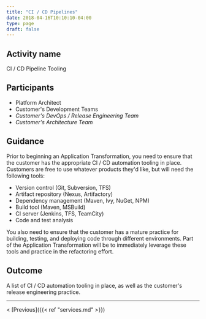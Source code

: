 ```yaml
---
title: "CI / CD Pipelines"
date: 2018-04-16T10:10:10-04:00
type: page
draft: false
---
```

## Activity name
CI / CD Pipeline Tooling

## Participants
- Platform Architect
- Customer's Development Teams
- _Customer's DevOps / Release Engineering Team_
- _Customer's Architecture Team_

## Guidance
Prior to beginning an Application Transformation, you need to ensure that the customer has the appropriate CI / CD automation tooling in place.  Customers are free to use whatever products they'd like, but will need the following tools:

- Version control (Git, Subversion, TFS)
- Artifact repository (Nexus, Artifactory)
- Dependency management (Maven, Ivy, NuGet, NPM)
- Build tool (Maven, MSBuild)
- CI server (Jenkins, TFS, TeamCity)
- Code and test analysis

You also need to ensure that the customer has a mature practice for building, testing, and deploying code through different environments.  Part of the Application Transformation will be to immediately leverage these tools and practice in the refactoring effort.

## Outcome
A list of CI / CD automation tooling in place, as well as the customer's release engineering practice.

---
< [Previous]({{< ref "services.md" >}})
